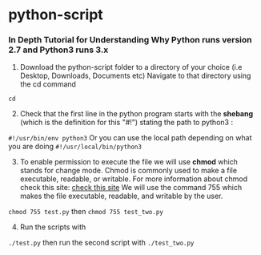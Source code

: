 # python-script

###  In Depth Tutorial for Understanding Why Python runs version 2.7 and Python3 runs 3.x




1. Download the python-script folder to a directory of your choice (i.e Desktop, Downloads, Documents etc)
   Navigate to that directory using the cd command

```cd```

2. Check that the first line in the python program starts with the **shebang** (which is the definition for this "#!") stating the path to python3 : 

```#!/usr/bin/env python3```  Or you can use the local path depending on what you are doing  ```#!/usr/local/bin/python3```



3. To enable permission to execute the file we will use **chmod** which stands for change mode.
    Chmod is commonly used to make a file executable, readable, or writable.
    For more information about chmod check this site: [check this site](https://www.computerhope.com/unix/uchmod.htm)
    We will use the command 755  which makes the file  executable, readable, and writable by the user.

```chmod 755 test.py``` then ```chmod 755 test_two.py```

4. Run the scripts with

```./test.py```   then run the second script with ```./test_two.py```  
